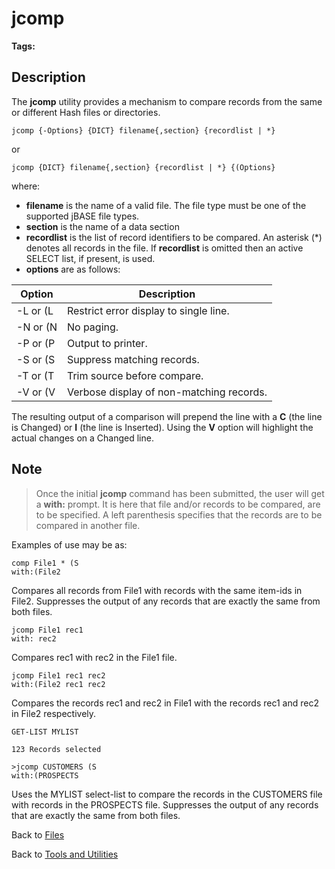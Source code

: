 # jcomp

<PageHeader />

**Tags:**
<badge text='comparing records' vertical='middle' />
<badge text='comparing files' vertical='middle' />
<badge text='files' vertical='middle' />

## Description

The **jcomp** utility provides a mechanism to compare records from the same or different Hash files or directories.

```
jcomp {-Options} {DICT} filename{,section} {recordlist | *}
```

or

```
jcomp {DICT} filename{,section} {recordlist | *} {(Options}
```

where:

- **filename** is the name of a valid file. The file type must be one of the supported jBASE file types.
- **section** is the name of a data section
- **recordlist** is the list of record identifiers to be compared. An asterisk (\*) denotes all records in the file. If **recordlist** is omitted then an active SELECT list, if present, is used.
- **options** are as follows:

| Option | Description |
| --- | --- |
| -L or (L | Restrict error display to single line. |
| -N or (N | No paging. |
| -P or (P | Output to printer. |
| -S or (S | Suppress matching records. |
| -T or (T | Trim source before compare. |
| -V or (V | Verbose display of non-matching records. |

The resulting output of a comparison will prepend the line with a **C** (the line is Changed) or **I** (the line is Inserted). Using the **V** option will highlight the actual changes on a Changed line.

## Note

> Once the initial **jcomp** command has been submitted, the user will get a **with:** prompt. It is here that file and/or records to be compared, are to be specified. A left parenthesis specifies that the records are to be compared in another file.

Examples of use may be as:

```
comp File1 * (S
with:(File2
```

Compares all records from File1 with records with the same item-ids in File2. Suppresses the output of any records that are exactly the same from both files.

```
jcomp File1 rec1
with: rec2
```

Compares rec1 with rec2 in the File1 file.

```
jcomp File1 rec1 rec2
with:(File2 rec1 rec2
```

Compares the records rec1 and rec2 in File1 with the records rec1 and rec2 in File2 respectively.

```
GET-LIST MYLIST

123 Records selected

>jcomp CUSTOMERS (S
with:(PROSPECTS
```

Uses the MYLIST select-list to compare the records in the CUSTOMERS file with records in the PROSPECTS file. Suppresses the output of any records that are exactly the same from both files.

Back to [Files](./../README.md)

Back to [Tools and Utilities](./../../tools-and-utilities/README.md)

<PageFooter />
